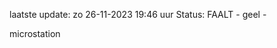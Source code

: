 laatste update: 
zo 26-11-2023 19:46   uur 
Status: FAALT - geel - 
<div class="service Y">microstation</div>